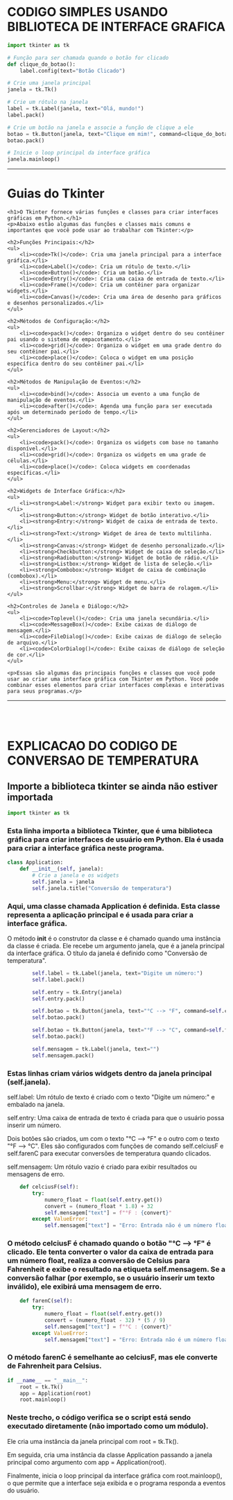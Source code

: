 # CODIGO SIMPLES USANDO BIBLIOTECA DE INTERFACE GRAFICA
```py
import tkinter as tk

# Função para ser chamada quando o botão for clicado
def clique_do_botao():
    label.config(text="Botão Clicado")

# Crie uma janela principal
janela = tk.Tk()

# Crie um rótulo na janela
label = tk.Label(janela, text="Olá, mundo!")
label.pack()

# Crie um botão na janela e associe a função de clique a ele
botao = tk.Button(janela, text="Clique em mim!", command=clique_do_botao)
botao.pack()

# Inicie o loop principal da interface gráfica
janela.mainloop()
```

<hr>

# Guias do Tkinter
    <h1>O Tkinter fornece várias funções e classes para criar interfaces gráficas em Python.</h1>
    <p>Abaixo estão algumas das funções e classes mais comuns e importantes que você pode usar ao trabalhar com Tkinter:</p>

    <h2>Funções Principais:</h2>
    <ul>
        <li><code>Tk()</code>: Cria uma janela principal para a interface gráfica.</li>
        <li><code>Label()</code>: Cria um rótulo de texto.</li>
        <li><code>Button()</code>: Cria um botão.</li>
        <li><code>Entry()</code>: Cria uma caixa de entrada de texto.</li>
        <li><code>Frame()</code>: Cria um contêiner para organizar widgets.</li>
        <li><code>Canvas()</code>: Cria uma área de desenho para gráficos e desenhos personalizados.</li>
    </ul>

    <h2>Métodos de Configuração:</h2>
    <ul>
        <li><code>pack()</code>: Organiza o widget dentro do seu contêiner pai usando o sistema de empacotamento.</li>
        <li><code>grid()</code>: Organiza o widget em uma grade dentro do seu contêiner pai.</li>
        <li><code>place()</code>: Coloca o widget em uma posição específica dentro do seu contêiner pai.</li>
    </ul>

    <h2>Métodos de Manipulação de Eventos:</h2>
    <ul>
        <li><code>bind()</code>: Associa um evento a uma função de manipulação de eventos.</li>
        <li><code>after()</code>: Agenda uma função para ser executada após um determinado período de tempo.</li>
    </ul>

    <h2>Gerenciadores de Layout:</h2>
    <ul>
        <li><code>pack()</code>: Organiza os widgets com base no tamanho disponível.</li>
        <li><code>grid()</code>: Organiza os widgets em uma grade de células.</li>
        <li><code>place()</code>: Coloca widgets em coordenadas específicas.</li>
    </ul>

    <h2>Widgets de Interface Gráfica:</h2>
    <ul>
        <li><strong>Label:</strong> Widget para exibir texto ou imagem.</li>
        <li><strong>Button:</strong> Widget de botão interativo.</li>
        <li><strong>Entry:</strong> Widget de caixa de entrada de texto.</li>
        <li><strong>Text:</strong> Widget de área de texto multilinha.</li>
        <li><strong>Canvas:</strong> Widget de desenho personalizado.</li>
        <li><strong>Checkbutton:</strong> Widget de caixa de seleção.</li>
        <li><strong>Radiobutton:</strong> Widget de botão de rádio.</li>
        <li><strong>Listbox:</strong> Widget de lista de seleção.</li>
        <li><strong>Combobox:</strong> Widget de caixa de combinação (combobox).</li>
        <li><strong>Menu:</strong> Widget de menu.</li>
        <li><strong>Scrollbar:</strong> Widget de barra de rolagem.</li>
    </ul>

    <h2>Controles de Janela e Diálogo:</h2>
    <ul>
        <li><code>Toplevel()</code>: Cria uma janela secundária.</li>
        <li><code>MessageBox()</code>: Exibe caixas de diálogo de mensagem.</li>
        <li><code>FileDialog()</code>: Exibe caixas de diálogo de seleção de arquivo.</li>
        <li><code>ColorDialog()</code>: Exibe caixas de diálogo de seleção de cor.</li>
    </ul>

    <p>Essas são algumas das principais funções e classes que você pode usar ao criar uma interface gráfica com Tkinter em Python. Você pode combinar esses elementos para criar interfaces complexas e interativas para seus programas.</p>



<hr>
<br><br>

# EXPLICACAO DO CODIGO DE CONVERSAO DE TEMPERATURA

## Importe a biblioteca tkinter se ainda não estiver importada
```py
import tkinter as tk
```
### Esta linha importa a biblioteca Tkinter, que é uma biblioteca gráfica para criar interfaces de usuário em Python. Ela é usada para criar a interface gráfica neste programa.

```py
class Application:
    def __init__(self, janela):
        # Crie a janela e os widgets
        self.janela = janela
        self.janela.title("Conversão de temperatura")
```
### Aqui, uma classe chamada Application é definida. Esta classe representa a aplicação principal e é usada para criar a interface gráfica.

O método __init__ é o construtor da classe e é chamado quando uma instância da classe é criada. Ele recebe um argumento janela, que é a janela principal da interface gráfica. O título da janela é definido como "Conversão de temperatura".

```py
        self.label = tk.Label(janela, text="Digite um número:")
        self.label.pack()

        self.entry = tk.Entry(janela)
        self.entry.pack()

        self.botao = tk.Button(janela, text="°C --> °F", command=self.celciusF)
        self.botao.pack()

        self.botao = tk.Button(janela, text="°F --> °C", command=self.farenC)
        self.botao.pack()

        self.mensagem = tk.Label(janela, text="")
        self.mensagem.pack()
```
### Estas linhas criam vários widgets dentro da janela principal (self.janela).

self.label: Um rótulo de texto é criado com o texto "Digite um número:" e embalado na janela.

self.entry: Uma caixa de entrada de texto é criada para que o usuário possa inserir um número.

Dois botões são criados, um com o texto "°C --> °F" e o outro com o texto "°F --> °C". Eles são configurados com funções de comando self.celciusF e self.farenC para executar conversões de temperatura quando clicados.

self.mensagem: Um rótulo vazio é criado para exibir resultados ou mensagens de erro.

```py
    def celciusF(self):
        try:
            numero_float = float(self.entry.get())
            convert = (numero_float * 1.8) + 32
            self.mensagem["text"] = f"°F : {convert}"
        except ValueError:
            self.mensagem["text"] = "Erro: Entrada não é um número float válido"
```
### O método celciusF é chamado quando o botão "°C --> °F" é clicado. Ele tenta converter o valor da caixa de entrada para um número float, realiza a conversão de Celsius para Fahrenheit e exibe o resultado na etiqueta self.mensagem. Se a conversão falhar (por exemplo, se o usuário inserir um texto inválido), ele exibirá uma mensagem de erro.

```py
    def farenC(self):
        try:
            numero_float = float(self.entry.get())
            convert = (numero_float - 32) * (5 / 9)
            self.mensagem["text"] = f"°C : {convert}"
        except ValueError:
            self.mensagem["text"] = "Erro: Entrada não é um número float válido"
```
### O método farenC é semelhante ao celciusF, mas ele converte de Fahrenheit para Celsius.

```py
if __name__ == "__main__":
    root = tk.Tk()
    app = Application(root)
    root.mainloop()
```
### Neste trecho, o código verifica se o script está sendo executado diretamente (não importado como um módulo).

Ele cria uma instância da janela principal com root = tk.Tk().

Em seguida, cria uma instância da classe Application passando a janela principal como argumento com app = Application(root).

Finalmente, inicia o loop principal da interface gráfica com root.mainloop(), o que permite que a interface seja exibida e o programa responda a eventos do usuário.
